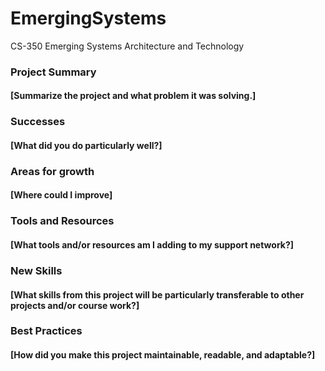 # EmergingSystems
CS-350 Emerging Systems Architecture and Technology


### Project Summary 
#### [Summarize the project and what problem it was solving.]
### Successes 
#### [What did you do particularly well?]
### Areas for growth
#### [Where could I improve]
### Tools and Resources
#### [What tools and/or resources am I adding to my support network?]
### New Skills
#### [What skills from this project will be particularly transferable to other projects and/or course work?]
### Best Practices
#### [How did you make this project maintainable, readable, and adaptable?]

